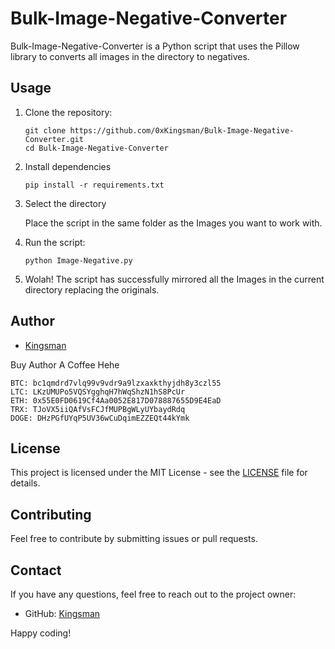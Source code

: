 # Bulk-Image-Negative-Converter

Bulk-Image-Negative-Converter is a Python script that uses the Pillow library to converts all images in the directory to negatives.

## Usage

1. Clone the repository:

    ```
    git clone https://github.com/0xKingsman/Bulk-Image-Negative-Converter.git
    cd Bulk-Image-Negative-Converter
    ```
2. Install dependencies

    ```
    pip install -r requirements.txt
    ```
3. Select the directory

   Place the script in the same folder as the Images you want to work with.
   
5. Run the script:

    ```
    python Image-Negative.py
    ```

6. Wolah! The script has successfully mirrored all the Images in the current directory replacing the originals.


## Author

- [Kingsman](https://github.com/0xKingsman)

Buy Author A Coffee Hehe
```
BTC: bc1qmdrd7vlq99v9vdr9a9lzxaxkthyjdh8y3czl55
LTC: LKzUMUPo5VQSYgghqH7hWqShzN1hS8PcUr
ETH: 0x55E0FD0619Cf4Aa0052E817D078887655D9E4EaD
TRX: TJoVX5iiQAfVsFCJfMUPBgWLyUYbaydRdq
DOGE: DHzPGfUYqP5UV36wCuDqimEZZEQt44kYmk
```
## License

This project is licensed under the MIT License - see the [LICENSE](LICENSE) file for details.

## Contributing

Feel free to contribute by submitting issues or pull requests.

## Contact

If you have any questions, feel free to reach out to the project owner:

- GitHub: [Kingsman](https://github.com/0xKingsman)

Happy coding!
